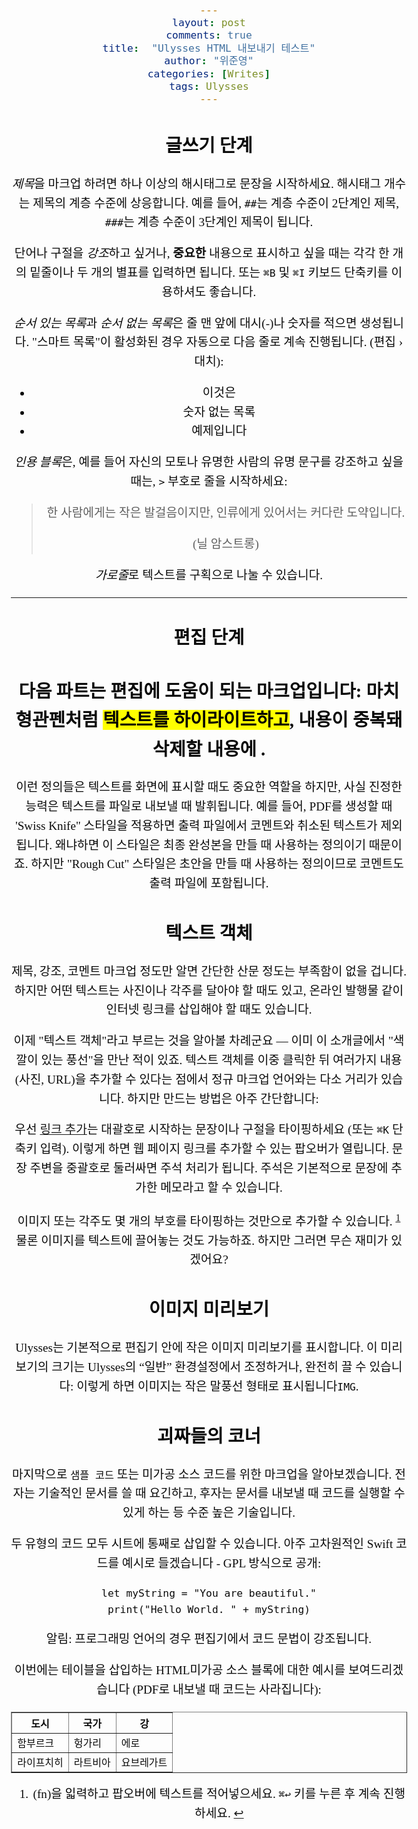```yaml
---
layout: post
comments: true
title:  "Ulysses HTML 내보내기 테스트"
author: "위준영"
categories: [Writes]
tags: Ulysses
---
```


<html>
	<head>
		<meta name="viewport" content="width=device-width, initial-scale=1.0">
		<meta charset="utf-8" />
		<style>
		body {
	text-align:  center;
	color:       #000;
	font-family: georgia, serif;
	font-size:   120%;
	line-height: 1.6;
	margin:      0;
	padding:     2em 2em 5em;
	background:  rgb(253, 253, 253);
	margin:      auto;
	max-width:   33em;
	color:       rgb(10, 10, 10);
}

a {
	outline:         none !important;
	font-weight:     bold;
	text-decoration: none;
}

a:link {
	color: #c00;
}

a:visited {
	color: #606;
}

a:hover {
	color: #606;
}

a:active {
	color:   #900;
	outline: none;
}

h1 {
	font-size:   300%;
	line-height: 1.2;
	font-style:  normal;
	margin:      2.5em 0 1em;
}

h2 {
	font-weight: bold;
	font-size:   200%;
	line-height: 140%;
	margin:      1.5em 0 0.75em;
}

h3 {
	font-weight:    normal;
	text-transform: uppercase;
	font-size:      150%;
	letter-spacing: 0.15em;
	margin:         1.75em 0 0.75em;
}

h4 {
	font-weight:    normal;
	font-size:      150%;
	letter-spacing: 0.1em;
	margin:         1.5em 0 0.75em;
}

h5 {
	font-weight: normal;
	font-style:  italic;
	font-size:   150%;
	margin:      1.5em 0 0.75em;
}

h6 {
	font-weight:    bold;
	font-size:      100%;
	letter-spacing: 0.1em;
	margin:         1.5em 0 0.75em;
}

p {
	text-align: left;
	font-size:  100%;
	margin:     1em 0 0;
}

p + p {
	margin:      0;
	text-indent: 1.5em;
}

h1 + p {
	text-indent: 0;
}

p + ul, p + ol, p + dl {
	margin-bottom: 1.5em;
}

img {
	max-width: 100%;
}

figure {
	margin:     2em 0 1.5em 0;
	width:      100%;
	text-align: center;
}

figure img {
	border: 1px solid #ccc;
}

figcaption {
	font-size:   66%;
	padding:     1em;
	padding-top: 0.5em;
	color:       #aaa;
}

blockquote {
	border-left:  5px solid #eee;
	padding-left: 1.5em;
	margin:       1em 0;
}

blockquote p {
	text-indent: 0 !important;
	font-style:  italic;
}

blockquote small {
	display:     block;
	line-height: 1.7em;
}

ul, ol, dl {
	text-align: left;
}

ul, ol {
	padding-left: 1.2em;
}

ul li, ol li {
	padding-left: 0.3em;
	margin-top:   0.6em;
}

li p {
	margin-top:  0px;
	text-indent: 0em;
}

li {
	margin-bottom: 0.6em;
}

hr {
	border:    none;
	margin:    1.5em 0 1.5em;
	font-size: 200%;
	color:     #ddd;
	height:    1em;
}

hr:after {
	content: "❧"
}

h1 + hr {
	margin:    -0.5em 0 1.5em;
	font-size: 400%;
}

ol#footnotes {
	margin-top:   4.5em;
	border-top:   1px solid #eee;
	padding-top:  1em;
	font-size:    80%;
	padding-left: 1.5em;
}

ol#footnotes p {
	text-indent: 0px;
}

figure + p {
	text-indent: 0em !important;
}

/* Code Highlighting */

code {
	font-family: 'Courier', monospace;
	font-size:   80%;
	color:       #f8f8f2;
}

p > code {
	padding:       0.5em 0.5em;
	background:    #272822;
	border-radius: 5px;
}

pre {
	color:         #f8f8f2;
	text-align:    left;
	line-height:   1.2em;
	overflow-x:    scroll;
	background:    #272822;
	padding:       20pt;
	margin:        20pt 0;
	border-radius: 3pt;
	white-space:   pre-wrap;
	tab-size:      4;
}

.syntax-all {
}

.syntax-entity {
	color: #fd971f;
}

.syntax-tag {
	color: #f92672;
}

.syntax-keyword {
	color: #f92672;
}

.syntax-parameter {
	color: #a6e22e;
}

.syntax-string {
	color: #e6db74;
}

.syntax-constant {
	color: #9effff;
}

.syntax-variable {
	color: #a6e22e;
}

.syntax-escape {
	color: #ae81ff;
}

.syntax-comment {
	color: #75715e;
}

.syntax-error {
	color:      #f8f8f0;
	background: #f92672;
	padding:    2px 6px;
}

/* Markup Highlighting */

.syntax-heading {
	font-weight: bold;
	color:       #ae81ff;
}

.syntax-italic {
	font-style: italic;
}

.syntax-bold {
	font-weight: bold;
}

.syntax-deleted {
	color:            #b31d28;
	background-color: #ffeef0;
}

.syntax-inserted {
	color:            #22863a;
	background-color: #f0fff4;
}

.syntax-changed {
	color:            #e36209;
	background-color: #ffebda;
}

.syntax-ignored {
	color:            #f6f8fa;
	background-color: #005cc5;
}

.syntax-link {
	text-decoration: underline;
	color:           #008fff;
}

.syntax-list {
	color: #fd971f;
}

@keyframes highfade {
	0% {
		background-color: none;
	}
	20% {
		background-color: yellow;
	}
	100% {
		background-color: none;
	}
}

@-webkit-keyframes highfade {
	0% {
		background-color: none;
	}
	20% {
		background-color: yellow;
	}
	100% {
		background-color: none;
	}
}

a:target, ol#footnotes li:target, sup a:target {
	animation-name:                    highfade;
	animation-duration:                2s;
	animation-iteration-count:         1;
	animation-timing-function:         ease-in-out;
	-webkit-animation-name:            highfade;
	-webkit-animation-duration:        2s;
	-webkit-animation-iteration-count: 1;
	-webkit-animation-timing-function: ease-in-out;
}

@media screen and (max-width: 736px) {
	body {
		padding:   1em 20px 1em 20px;
		font-size: 120%;
	}
	h1 {
		font-size: 250%;
	}
	h2 {
		font-size: 150%;
	}
	h3, h4, h5 {
		font-size: 140%;
	}
}
		</style>
		<title>글쓰기 단계</title>
	</head>
<body>
<h2>글쓰기 단계</h2>

<p><em>제목</em>을 마크업 하려면 하나 이상의 해시태그로 문장을 시작하세요. 해시태그 개수는 제목의 계층 수준에 상응합니다. 예를 들어, <code>##</code>는 계층 수준이 2단계인 제목, <code>###</code>는 계층 수준이 3단계인 제목이 됩니다.</p>

<p>단어나 구절을 <em>강조</em>하고 싶거나, <strong>중요한</strong> 내용으로 표시하고 싶을 때는 각각 한 개의 밑줄이나 두 개의 별표를 입력하면 됩니다. 또는 <code>⌘B</code> 및 <code>⌘I</code> 키보드 단축키를 이용하셔도 좋습니다.</p>

<p><em>순서 있는 목록</em>과 <em>순서 없는 목록</em>은 줄 맨 앞에 대시(-)나 숫자를 적으면 생성됩니다. &quot;스마트 목록&quot;이 활성화된 경우 자동으로 다음 줄로 계속 진행됩니다. (편집 › 대치):</p>

<ul>
	<li>이것은</li>
	<li>숫자 없는 목록</li>
	<li>예제입니다</li>
</ul>

<p><em>인용 블록</em>은, 예를 들어 자신의 모토나 유명한 사람의 유명 문구를 강조하고 싶을 때는, <code>&gt;</code> 부호로 줄을 시작하세요:</p>

<blockquote>
<p>한 사람에게는 작은 발걸음이지만, 인류에게 있어서는 커다란 도약입니다.</p>

<p>(닐 암스트롱)</p>
</blockquote>

<p><em>가로줄</em>로 텍스트를 구획으로 나눌 수 있습니다.</p>

<hr />

<h2>편집 단계</h2>

<h2>다음 파트는 편집에 도움이 되는 마크업입니다: 마치 형관펜처럼 <mark>텍스트를 하이라이트하고</mark>, 내용이 중복돼 삭제할 내용에 . </h2>

<p>이런 정의들은 텍스트를 화면에 표시할 때도 중요한 역할을 하지만, 사실 진정한 능력은 텍스트를 파일로 내보낼 때 발휘됩니다. 예를 들어, PDF를 생성할 때 &#39;Swiss Knife&quot; 스타일을 적용하면 출력 파일에서 코멘트와 취소된 텍스트가 제외됩니다. 왜냐하면 이 스타일은 최종 완성본을 만들 때 사용하는 정의이기 때문이죠. 하지만 &quot;Rough Cut&quot; 스타일은 초안을 만들 때 사용하는 정의이므로 코멘트도 출력 파일에 포함됩니다. </p>

<h2>텍스트 객체</h2>

<p>제목, 강조, 코멘트 마크업 정도만 알면 간단한 산문 정도는 부족함이 없을 겁니다. 하지만 어떤 텍스트는 사진이나 각주를 달아야 할 때도 있고, 온라인 발행물 같이 인터넷 링크를 삽입해야 할 때도 있습니다.</p>

<p>이제 &quot;텍스트 객체&quot;라고 부르는 것을 알아볼 차례군요 — 이미 이 소개글에서 &quot;색깔이 있는 풍선&quot;을 만난 적이 있죠. 텍스트 객체를 이중 클릭한 뒤 여러가지 내용(사진, URL)을 추가할 수 있다는 점에서 정규 마크업 언어와는 다소 거리가 있습니다. 하지만 만드는 방법은 아주 간단합니다:</p>

<p>우선 <a href="http://ulyssesapp.com">링크 추가</a>는 대괄호로 시작하는 문장이나 구절을 타이핑하세요 (또는 <code>⌘K</code> 단축키 입력). 이렇게 하면 웹 페이지 링크를 추가할 수 있는 팝오버가 열립니다. 문장 주변을 중괄호로 둘러싸면 주석 처리가 됩니다. 주석은 기본적으로 문장에 추가한 메모라고 할 수 있습니다. </p>

<p>이미지 또는 각주도 몇 개의 부호를 타이핑하는 것만으로 추가할 수 있습니다. <sup><a id="ffn1" href="#fn1" class="footnote">1</a></sup> 물론 이미지를 텍스트에 끌어놓는 것도 가능하죠. 하지만 그러면 무슨 재미가 있겠어요?</p>

<h2>이미지 미리보기</h2>

<p>Ulysses는 기본적으로 편집기 안에 작은 이미지 미리보기를 표시합니다. 이 미리보기의 크기는 Ulysses의 “일반” 환경설정에서 조정하거나, 완전히 끌 수 있습니다: 이렇게 하면 이미지는 작은 말풍선 형태로 표시됩니다<code>IMG</code>.</p>

<h2>괴짜들의 코너</h2>

<p>마지막으로 <code>샘플 코드</code> 또는 미가공 소스 코드를 위한 마크업을 알아보겠습니다. 전자는 기술적인 문서를 쓸 때 요긴하고, 후자는 문서를 내보낼 때 코드를 실행할 수 있게 하는 등 수준 높은 기술입니다.</p>

<p>두 유형의 코드 모두 시트에 통째로 삽입할 수 있습니다. 아주 고차원적인 Swift 코드를 예시로 들겠습니다 - GPL 방식으로 공개:</p>

<pre><code class="code-highlighted code-swift"><span class="syntax-all syntax-keyword">let</span> myString <span class="syntax-all syntax-keyword">=</span> <span class="syntax-all syntax-string">&quot;You are beautiful.&quot;</span>
<span class="syntax-all syntax-constant">print</span>(<span class="syntax-all syntax-string">&quot;Hello World. &quot;</span> <span class="syntax-all syntax-keyword">+</span> myString)</code></pre>

<p>알림: 프로그래밍 언어의 경우 편집기에서 코드 문법이 강조됩니다.</p>

<p>이번에는 테이블을 삽입하는 HTML미가공 소스 블록에 대한 예시를 보여드리겠습니다 (PDF로 내보낼 때 코드는 사라집니다):</p>

<table border="1">
	<tr><th>도시</th><th>국가</th><th>강</th></tr>
	<tr><td>함부르크</td><td>헝가리</td><td>에로</td></tr>
	<tr><td>라이프치히</td><td>라트비아</td><td>요브레가트</td></tr>
</table>
<ol id="footnotes">
	<li id="fn1">(fn)을 읿력하고 팝오버에 텍스트를 적어넣으세요. <code>⌘↩︎</code> 키를 누른 후 계속 진행하세요. <a href="#ffn1">&#x21A9;&#xFE0E;</a></li>
</ol></body>
</html>
